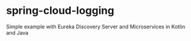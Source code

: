 # spring-cloud-logging
Simple example with Eureka Discovery Server and Microservices in Kotlin and Java
